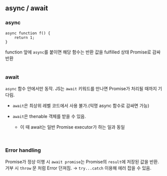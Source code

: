## async / await

### async<br>

```
async function f() {
	return 1;
}
```

function 앞에 `async`를 붙이면 해당 함수는 반환 값을 fulfilled 상태 Promise로 감싸 반환<br>
<br>

### await<br>
`async` 함수 안에서만 동작. JS는 `await` 키워드를 만나면 Promise가 처리될 때까지 기다림.<br>

* `await`은 최상위 레벨 코드에서 사용 불가.(익명 async 함수로 감싸면 가능)<br>

* `await`은 thenable 객체를 받을 수 있음.
	* 이 때 await는 일반 Promise executor가 하는 일과 동일

<br>

### Error handling<br>
Promise가 정상 이행 시 `await promise`는 Promise의 `result`에 저장된 값을 반환. 거부 시 `throw` 문 처럼 Error 던져짐. → `try...catch` 이용해 에러 잡을 수 있음.
